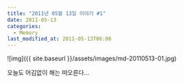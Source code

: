 ```yaml
---
title: "2011년 05월 13일 이야기 #1"
date: 2011-05-13
categories:
  - Memory
last_modified_at: 2011-05-13T06:06
---
```


![img]({{ site.baseurl }}/assets/images/md-20110513-01.jpg)

오늘도 어김없이 해는 떠오른다...